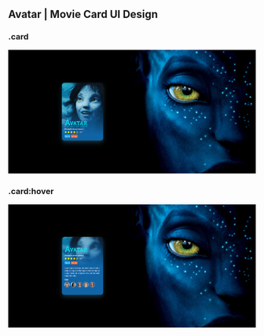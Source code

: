 ## Avatar | Movie Card UI Design
### .card
![card](images/ReadMdPic1.png)

### .card:hover
![.card:hover](images/ReadMdPic2.png)

